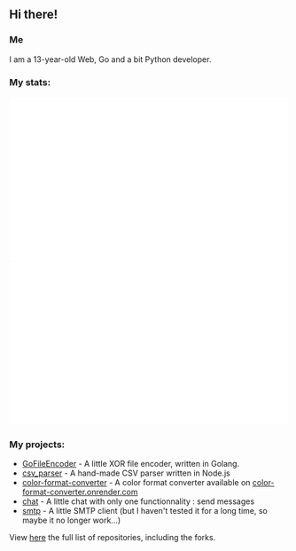## Hi there!
### Me
I am a 13-year-old Web, Go and a bit Python developer.

### My stats:
<img src="https://github.com/eliotttak/gh-stats/blob/master/generated/overview.svg#gh-dark-mode-only" /> <img src="https://github.com/eliotttak/gh-stats/blob/master/generated/languages.svg#gh-dark-mode-only" />

### My projects:
- [GoFileEncoder](https://github.com/eliotttak/GoFileEncoder) - A little XOR file encoder, written in Golang.
- [csv_parser](https://github.com/eliotttak/csv_parser) - A hand-made CSV parser written in Node.js
- [color-format-converter](https://github.com/eliotttak/GoFileEncoder) - A color format converter available on [color-format-converter.onrender.com](https://color-format-converter.onrender.com)
- [chat](https://github.com/eliotttak/chat) - A little chat with only one functionnality : send messages
- [smtp](https://github.com/eliotttak/smtp) - A little SMTP client (but I haven't tested it for a long time, so maybe it no longer work...)

View [here](https://github.com/eliotttak?tab=repositories) the full list of repositories, including the forks.

<!--
**eliotttak/eliotttak** is a ✨ _special_ ✨ repository because its `README.md` (this file) appears on your GitHub profile.

Here are some ideas to get you started:

- 🔭 I’m currently working on ...
- 🌱 I’m currently learning ...
- 👯 I’m looking to collaborate on ...
- 🤔 I’m looking for help with ...
- 💬 Ask me about ...
- 📫 How to reach me: ...
- 😄 Pronouns: ...
- ⚡ Fun fact: ...
-->
